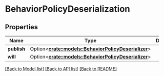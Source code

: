 # BehaviorPolicyDeserialization

## Properties

Name | Type | Description | Notes
------------ | ------------- | ------------- | -------------
**publish** | Option<[**crate::models::BehaviorPolicyDeserializer**](BehaviorPolicyDeserializer.md)> |  | [optional]
**will** | Option<[**crate::models::BehaviorPolicyDeserializer**](BehaviorPolicyDeserializer.md)> |  | [optional]

[[Back to Model list]](../README.md#documentation-for-models) [[Back to API list]](../README.md#documentation-for-api-endpoints) [[Back to README]](../README.md)


